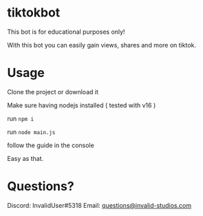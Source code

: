 # tiktokbot
This bot is for educational purposes only!

With this bot you can easily gain views, shares and more on tiktok.

# Usage

Clone the project or download it

Make sure having nodejs installed ( tested with v16 ) 

run `npm i`

run `node main.js`

follow the guide in the console

Easy as that.

# Questions?
Discord: InvalidUser#5318
Email: questions@invalid-studios.com
